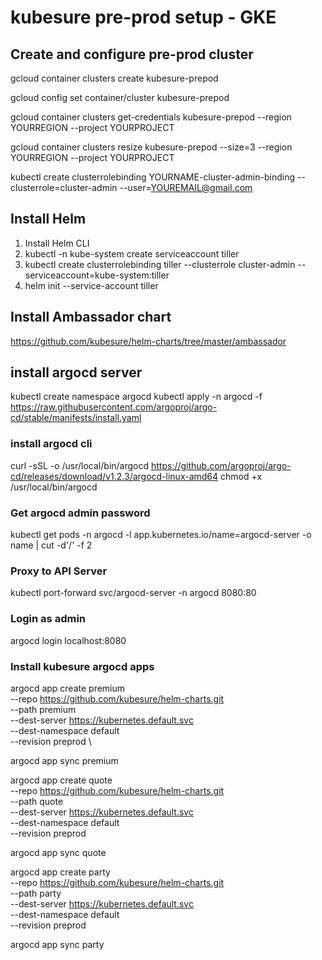 # kubesure pre-prod setup - GKE

## Create and configure pre-prod cluster

gcloud container clusters create kubesure-prepod

gcloud config set container/cluster kubesure-prepod

gcloud container clusters get-credentials kubesure-prepod --region YOURREGION --project YOURPROJECT

gcloud container clusters resize kubesure-prepod --size=3 --region YOURREGION --project YOURPROJECT

kubectl create clusterrolebinding YOURNAME-cluster-admin-binding --clusterrole=cluster-admin --user=YOUREMAIL@gmail.com

## Install Helm 

1. Install Helm CLI
2. kubectl -n kube-system create serviceaccount tiller
3. kubectl create clusterrolebinding tiller --clusterrole cluster-admin --serviceaccount=kube-system:tiller
4. helm init --service-account tiller 
  
## Install Ambassador chart

https://github.com/kubesure/helm-charts/tree/master/ambassador
  
## install argocd server 

kubectl create namespace argocd
kubectl apply -n argocd -f https://raw.githubusercontent.com/argoproj/argo-cd/stable/manifests/install.yaml

### install argocd cli

curl -sSL -o /usr/local/bin/argocd https://github.com/argoproj/argo-cd/releases/download/v1.2.3/argocd-linux-amd64
chmod +x /usr/local/bin/argocd

### Get argocd admin password
kubectl get pods -n argocd -l app.kubernetes.io/name=argocd-server -o name | cut -d'/' -f 2

### Proxy to API Server
kubectl port-forward svc/argocd-server -n argocd 8080:80

### Login as admin 
argocd login localhost:8080

### Install kubesure argocd apps

argocd app create premium \
  --repo https://github.com/kubesure/helm-charts.git \
  --path premium \
  --dest-server https://kubernetes.default.svc \
  --dest-namespace default \
  --revision preprod \

argocd app sync premium

argocd app create quote \
  --repo https://github.com/kubesure/helm-charts.git \
  --path quote \
  --dest-server https://kubernetes.default.svc \
  --dest-namespace default \
  --revision preprod

argocd app sync quote

argocd app create party \
  --repo https://github.com/kubesure/helm-charts.git \
  --path party \
  --dest-server https://kubernetes.default.svc \
  --dest-namespace default \
  --revision preprod     

argocd app sync party